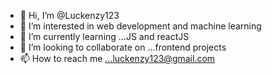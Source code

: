 - 👋 Hi, I’m @Luckenzy123
- 👀 I’m interested in web development and machine learning
- 🌱 I’m currently learning ...JS and reactJS
- 💞️ I’m looking to collaborate on ...frontend projects
- 📫 How to reach me ...luckenzy123@gmail.com

<!---
Luckenzy123/Luckenzy123 is a ✨ special ✨ repository because its `README.md` (this file) appears on your GitHub profile.
You can click the Preview link to take a look at your changes.
--->
